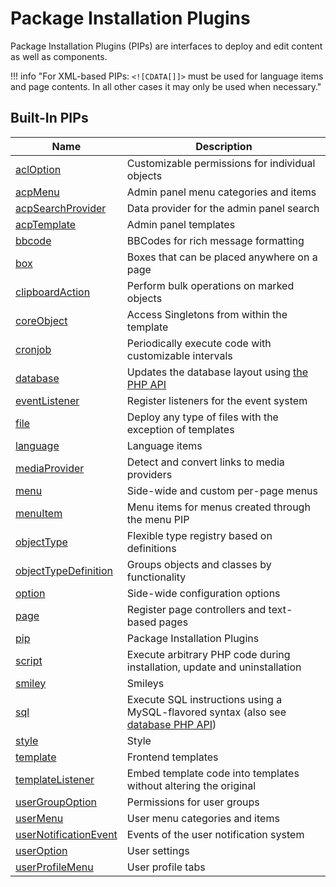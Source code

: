 # Package Installation Plugins

Package Installation Plugins (PIPs) are interfaces to deploy and edit content as well as components.

!!! info "For XML-based PIPs: `<![CDATA[]]>` must be used for language items and page contents. In all other cases it may only be used when necessary."

## Built-In PIPs

| Name | Description |
|------|-------------|
| [aclOption](pip/acl-option.md) | Customizable permissions for individual objects |
| [acpMenu](pip/acp-menu.md) | Admin panel menu categories and items |
| [acpSearchProvider](pip/acp-search-provider.md) | Data provider for the admin panel search |
| [acpTemplate](pip/acp-template.md) | Admin panel templates |
| [bbcode](pip/bbcode.md) | BBCodes for rich message formatting |
| [box](pip/box.md) | Boxes that can be placed anywhere on a page |
| [clipboardAction](pip/clipboard-action.md) | Perform bulk operations on marked objects |
| [coreObject](pip/core-object.md) | Access Singletons from within the template |
| [cronjob](pip/cronjob.md) | Periodically execute code with customizable intervals |
| [database](pip/database.md) | Updates the database layout using [the PHP API](database-php-api.md) |
| [eventListener](pip/event-listener.md) | Register listeners for the event system |
| [file](pip/file.md) | Deploy any type of files with the exception of templates |
| [language](pip/language.md) | Language items |
| [mediaProvider](pip/media-provider.md) | Detect and convert links to media providers |
| [menu](pip/menu.md) | Side-wide and custom per-page menus |
| [menuItem](pip/menu-item.md) | Menu items for menus created through the menu PIP |
| [objectType](pip/object-type.md) | Flexible type registry based on definitions |
| [objectTypeDefinition](pip/object-type-definition.md) | Groups objects and classes by functionality |
| [option](pip/option.md) | Side-wide configuration options |
| [page](pip/page.md) | Register page controllers and text-based pages |
| [pip](pip/pip.md) | Package Installation Plugins |
| [script](pip/script.md) | Execute arbitrary PHP code during installation, update and uninstallation |
| [smiley](pip/smiley.md) | Smileys |
| [sql](pip/sql.md) | Execute SQL instructions using a MySQL-flavored syntax (also see [database PHP API](database-php-api.md)) |
| [style](pip/style.md) | Style |
| [template](pip/template.md) | Frontend templates |
| [templateListener](pip/template-listener.md) | Embed template code into templates without altering the original |
| [userGroupOption](pip/user-group-option.md) | Permissions for user groups |
| [userMenu](pip/user-menu.md) | User menu categories and items |
| [userNotificationEvent](pip/user-notification-event.md) | Events of the user notification system |
| [userOption](pip/user-option.md) | User settings |
| [userProfileMenu](pip/user-profile-menu.md) | User profile tabs |
